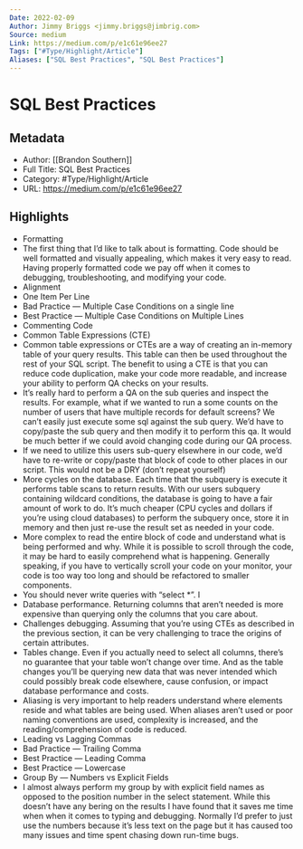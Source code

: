 ```yaml
---
Date: 2022-02-09
Author: Jimmy Briggs <jimmy.briggs@jimbrig.com>
Source: medium
Link: https://medium.com/p/e1c61e96ee27
Tags: ["#Type/Highlight/Article"]
Aliases: ["SQL Best Practices", "SQL Best Practices"]
---
```

# SQL Best Practices

## Metadata
- Author: [[Brandon Southern]]
- Full Title: SQL Best Practices
- Category: #Type/Highlight/Article
- URL: https://medium.com/p/e1c61e96ee27

## Highlights
- Formatting
- The first thing that I’d like to talk about is formatting. Code should be well formatted and visually appealing, which makes it very easy to read. Having properly formatted code we pay off when it comes to debugging, troubleshooting, and modifying your code.
- Alignment
- One Item Per Line
- Bad Practice — Multiple Case Conditions on a single line
- Best Practice — Multiple Case Conditions on Multiple Lines
- Commenting Code
- Common Table Expressions (CTE)
- Common table expressions or CTEs are a way of creating an in-memory table of your query results. This table can then be used throughout the rest of your SQL script. The benefit to using a CTE is that you can reduce code duplication, make your code more readable, and increase your ability to perform QA checks on your results.
- It’s really hard to perform a QA on the sub queries and inspect the results. For example, what if we wanted to run a some counts on the number of users that have multiple records for default screens? We can’t easily just execute some sql against the sub query. We’d have to copy/paste the sub query and then modify it to perform this qa. It would be much better if we could avoid changing code during our QA process.
- If we need to utilize this users sub-query elsewhere in our code, we’d have to re-write or copy/paste that block of code to other places in our script. This would not be a DRY (don’t repeat yourself)
- More cycles on the database. Each time that the subquery is execute it performs table scans to return results. With our users subquery containing wildcard conditions, the database is going to have a fair amount of work to do. It’s much cheaper (CPU cycles and dollars if you’re using cloud databases) to perform the subquery once, store it in memory and then just re-use the result set as needed in your code.
- More complex to read the entire block of code and understand what is being performed and why. While it is possible to scroll through the code, it may be hard to easily comprehend what is happening. Generally speaking, if you have to vertically scroll your code on your monitor, your code is too way too long and should be refactored to smaller components.
- You should never write queries with “select *”. I
- Database performance. Returning columns that aren’t needed is more expensive than querying only the columns that you care about.
- Challenges debugging. Assuming that you’re using CTEs as described in the previous section, it can be very challenging to trace the origins of certain attributes.
- Tables change. Even if you actually need to select all columns, there’s no guarantee that your table won’t change over time. And as the table changes you’ll be querying new data that was never intended which could possibly break code elsewhere, cause confusion, or impact database performance and costs.
- Aliasing is very important to help readers understand where elements reside and what tables are being used. When aliases aren’t used or poor naming conventions are used, complexity is increased, and the reading/comprehension of code is reduced.
- Leading vs Lagging Commas
- Bad Practice — Trailing Comma
- Best Practice — Leading Comma
- Best Practice — Lowercase
- Group By — Numbers vs Explicit Fields
- I almost always perform my group by with explicit field names as opposed to the position number in the select statement. While this doesn’t have any bering on the results I have found that it saves me time when when it comes to typing and debugging. Normally I’d prefer to just use the numbers because it’s less text on the page but it has caused too many issues and time spent chasing down run-time bugs.
